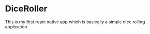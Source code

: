 # DiceRoller
This is my first react native app which is basically a simple dice rolling application.
